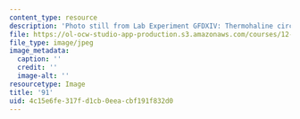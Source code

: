 ```yaml
---
content_type: resource
description: 'Photo still from Lab Experiment GFDXIV: Thermohaline circulation.'
file: https://ol-ocw-studio-app-production.s3.amazonaws.com/courses/12-003-atmosphere-ocean-and-climate-dynamics-fall-2008/4c15e6fe317fd1cb0eeacbf191f832d0_91.jpg
file_type: image/jpeg
image_metadata:
  caption: ''
  credit: ''
  image-alt: ''
resourcetype: Image
title: '91'
uid: 4c15e6fe-317f-d1cb-0eea-cbf191f832d0
---
```

